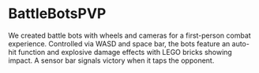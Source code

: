 # BattleBotsPVP
We created battle bots with wheels and cameras for a first-person combat experience. Controlled via WASD and space bar, the bots feature an auto-hit function and explosive damage effects with LEGO bricks showing impact. A sensor bar signals victory when it taps the opponent.
